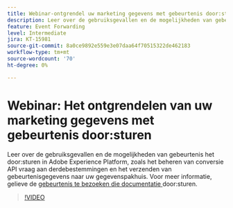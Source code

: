 ```yaml
---
title: Webinar-ontgrendel uw marketing gegevens met gebeurtenis door:sturen
description: Leer over de gebruiksgevallen en de mogelijkheden van gebeurtenis het door:sturen in Adobe Experience Platform.
feature: Event Forwarding
level: Intermediate
jira: KT-15981
source-git-commit: 8a0ce9892e559e3e07daa64f70515322de462183
workflow-type: tm+mt
source-wordcount: '70'
ht-degree: 0%

---
```


# Webinar: Het ontgrendelen van uw marketing gegevens met gebeurtenis door:sturen

Leer over de gebruiksgevallen en de mogelijkheden van gebeurtenis het door:sturen in Adobe Experience Platform, zoals het beheren van conversie API vraag aan derdebestemmingen en het verzenden van gebeurtenisgegevens naar uw gegevenspakhuis. Voor meer informatie, gelieve de [ gebeurtenis te bezoeken die documentatie ](https://experienceleague.adobe.com/docs/experience-platform/tags/event-forwarding/overview.html) door:sturen.

>[!VIDEO](https://video.tv.adobe.com/v/3434936?learn=on)
